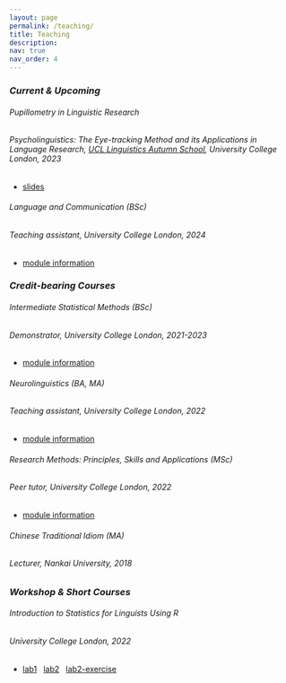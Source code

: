 ```yaml
---
layout: page
permalink: /teaching/
title: Teaching
description:
nav: true
nav_order: 4
---
```


<h3 class="mt-4"><em>Current & Upcoming</em></h3>

<div class="card mt-3">
  <div class="p-3">
    <div class="row">
      <div class="col-sm-10">
        <h6 class="font-weight-bold">Pupillometry in Linguistic Research</h6>
      </div>
    </div>
    <h6 class="font-italic mt-2 mt-sm-0">Psycholinguistics: The Eye-tracking Method and its Applications in Language Research, <a href="https://sites.google.com/view/ucllinguisticsautumnschool2023/">UCL Linguistics Autumn School</a>, University College London, 2023</h6>
    <ul class="card-text font-weight-light list-group list-group-flush">
      <li class="list-group-item"><a href="/assets/pdf/teaching/My_CV_20231014.pdf">slides</a></li>
    </ul>
  </div>
</div>

<div class="card mt-3">
  <div class="p-3">
    <div class="row">
      <div class="col-sm-10">
        <h6 class="font-weight-bold">Language and Communication (BSc)</h6>
      </div>
    </div>
    <h6 class="font-italic mt-2 mt-sm-0">Teaching assistant, University College London, 2024</h6>
    <ul class="card-text font-weight-light list-group list-group-flush">
      <li class="list-group-item"><a href="https://www.ucl.ac.uk/module-catalogue/modules/language-and-communication-PALS0040">module information</a></li>
    </ul>
  </div>
</div>












<h3 class="mt-4"><em>Credit-bearing Courses</em></h3>

<div class="card mt-3">
  <div class="p-3">
    <div class="row">
      <div class="col-sm-10">
        <h6 class="font-weight-bold">Intermediate Statistical Methods (BSc)</h6>
      </div>
    </div>
    <h6 class="font-italic mt-2 mt-sm-0">Demonstrator, University College London, 2021-2023</h6>
    <ul class="card-text font-weight-light list-group list-group-flush">
      <li class="list-group-item"><a href="https://www.ucl.ac.uk/module-catalogue/modules/intermediate-statistical-methods-PALS0045">module information</a></li>
    </ul>
  </div>
</div>

<div class="card mt-3">
  <div class="p-3">
    <div class="row">
      <div class="col-sm-10">
        <h6 class="font-weight-bold">Neurolinguistics (BA, MA)</h6>
      </div>
    </div>
    <h6 class="font-italic mt-2 mt-sm-0">Teaching assistant, University College London, 2022 </h6>
    <ul class="card-text font-weight-light list-group list-group-flush">
      <li class="list-group-item"><a href="https://www.ucl.ac.uk/module-catalogue/modules/neurolinguistics-PLIN0038">module information</a></li>
    </ul>
  </div>
</div>

<div class="card mt-3">
  <div class="p-3">
    <div class="row">
      <div class="col-sm-10">
        <h6 class="font-weight-bold">Research Methods: Principles, Skills and Applications (MSc)</h6>
      </div>
    </div>
    <h6 class="font-italic mt-2 mt-sm-0">Peer tutor, University College London, 2022 </h6>
    <ul class="card-text font-weight-light list-group list-group-flush">
      <li class="list-group-item"><a href="https://www.ucl.ac.uk/module-catalogue/modules/research-methods-principles-skills-and-applications-PALS0048">module information</a></li>
    </ul>
  </div>
</div>

<div class="card mt-3">
  <div class="p-3">
    <div class="row">
      <div class="col-sm-10">
        <h6 class="font-weight-bold">Chinese Traditional Idiom (MA)</h6>
      </div>
    </div>
    <h6 class="font-italic mt-2 mt-sm-0">Lecturer, Nankai University, 2018 </h6>
  </div>
</div>










<h3 class="mt-4"><em>Workshop & Short Courses</em></h3>

<div class="card mt-3">
  <div class="p-3">
    <div class="row">
      <div class="col-sm-10">
        <h6 class="font-weight-bold">Introduction to Statistics for Linguists Using R</h6>
      </div>
    </div>
    <h6 class="font-italic mt-2 mt-sm-0">University College London, 2022</h6>
    <ul class="card-text font-weight-light list-group list-group-flush">
      <li class="list-group-item"><a href="/assets/html/PLINSTAT-lab-1-with-code.html">lab1</a> &nbsp; <a href="/assets/html/PLINSTAT-lab-2-with-code.html">lab2</a> &nbsp; <a href="/assets/html/PLINSTAT-lab-2-exercise-with-code.html">lab2-exercise</a></li>
    </ul>
  </div>
</div>